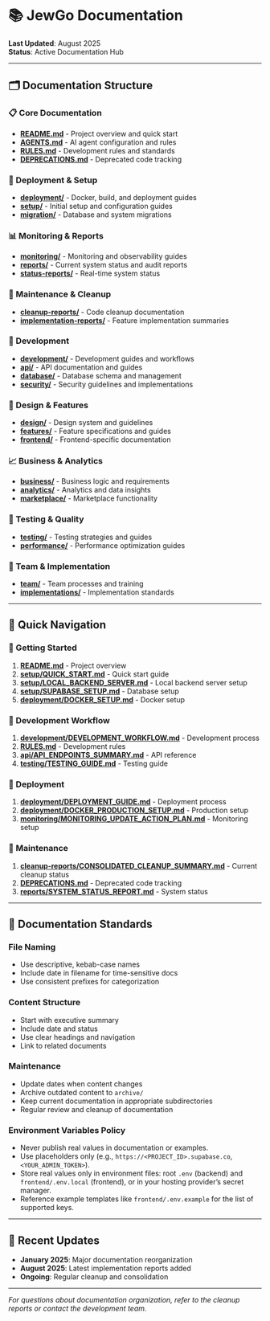 # 📚 JewGo Documentation

**Last Updated**: August 2025  
**Status**: Active Documentation Hub

---

## 🗂️ Documentation Structure

### 📋 Core Documentation
- **[README.md](../README.md)** - Project overview and quick start
- **[AGENTS.md](../AGENTS.md)** - AI agent configuration and rules
- **[RULES.md](../RULES.md)** - Development rules and standards
- **[DEPRECATIONS.md](DEPRECATIONS.md)** - Deprecated code tracking

### 🚀 Deployment & Setup
- **[deployment/](deployment/)** - Docker, build, and deployment guides
- **[setup/](setup/)** - Initial setup and configuration guides
- **[migration/](migration/)** - Database and system migrations

### 📊 Monitoring & Reports
- **[monitoring/](monitoring/)** - Monitoring and observability guides
- **[reports/](reports/)** - Current system status and audit reports
- **[status-reports/](status-reports/)** - Real-time system status

### 🧹 Maintenance & Cleanup
- **[cleanup-reports/](cleanup-reports/)** - Code cleanup documentation
- **[implementation-reports/](implementation-reports/)** - Feature implementation summaries

### 🔧 Development
- **[development/](development/)** - Development guides and workflows
- **[api/](api/)** - API documentation and guides
- **[database/](database/)** - Database schema and management
- **[security/](security/)** - Security guidelines and implementations

### 🎨 Design & Features
- **[design/](design/)** - Design system and guidelines
- **[features/](features/)** - Feature specifications and guides
- **[frontend/](frontend/)** - Frontend-specific documentation

### 📈 Business & Analytics
- **[business/](business/)** - Business logic and requirements
- **[analytics/](analytics/)** - Analytics and data insights
- **[marketplace/](marketplace/)** - Marketplace functionality

### 🧪 Testing & Quality
- **[testing/](testing/)** - Testing strategies and guides
- **[performance/](performance/)** - Performance optimization guides

### 👥 Team & Implementation
- **[team/](team/)** - Team processes and training
- **[implementations/](implementations/)** - Implementation standards

---

## 📖 Quick Navigation

### 🚀 Getting Started
1. **[README.md](../README.md)** - Project overview
2. **[setup/QUICK_START.md](setup/QUICK_START.md)** - Quick start guide
3. **[setup/LOCAL_BACKEND_SERVER.md](setup/LOCAL_BACKEND_SERVER.md)** - Local backend server setup
4. **[setup/SUPABASE_SETUP.md](setup/SUPABASE_SETUP.md)** - Database setup
5. **[deployment/DOCKER_SETUP.md](deployment/DOCKER_SETUP.md)** - Docker setup

### 🔧 Development Workflow
1. **[development/DEVELOPMENT_WORKFLOW.md](development/DEVELOPMENT_WORKFLOW.md)** - Development process
2. **[RULES.md](../RULES.md)** - Development rules
3. **[api/API_ENDPOINTS_SUMMARY.md](api/API_ENDPOINTS_SUMMARY.md)** - API reference
4. **[testing/TESTING_GUIDE.md](testing/TESTING_GUIDE.md)** - Testing guide

### 🚀 Deployment
1. **[deployment/DEPLOYMENT_GUIDE.md](deployment/DEPLOYMENT_GUIDE.md)** - Deployment process
2. **[deployment/DOCKER_PRODUCTION_SETUP.md](deployment/DOCKER_PRODUCTION_SETUP.md)** - Production setup
3. **[monitoring/MONITORING_UPDATE_ACTION_PLAN.md](monitoring/MONITORING_UPDATE_ACTION_PLAN.md)** - Monitoring setup

### 🧹 Maintenance
1. **[cleanup-reports/CONSOLIDATED_CLEANUP_SUMMARY.md](cleanup-reports/CONSOLIDATED_CLEANUP_SUMMARY.md)** - Current cleanup status
2. **[DEPRECATIONS.md](DEPRECATIONS.md)** - Deprecated code tracking
3. **[reports/SYSTEM_STATUS_REPORT.md](reports/SYSTEM_STATUS_REPORT.md)** - System status

---

## 📝 Documentation Standards

### File Naming
- Use descriptive, kebab-case names
- Include date in filename for time-sensitive docs
- Use consistent prefixes for categorization

### Content Structure
- Start with executive summary
- Include date and status
- Use clear headings and navigation
- Link to related documents

### Maintenance
- Update dates when content changes
- Archive outdated content to `archive/`
- Keep current documentation in appropriate subdirectories
- Regular review and cleanup of documentation

### Environment Variables Policy
- Never publish real values in documentation or examples.
- Use placeholders only (e.g., `https://<PROJECT_ID>.supabase.co`, `<YOUR_ADMIN_TOKEN>`).
- Store real values only in environment files: root `.env` (backend) and `frontend/.env.local` (frontend), or in your hosting provider’s secret manager.
- Reference example templates like `frontend/.env.example` for the list of supported keys.

---

## 🔄 Recent Updates

- **January 2025**: Major documentation reorganization
- **August 2025**: Latest implementation reports added
- **Ongoing**: Regular cleanup and consolidation

---

*For questions about documentation organization, refer to the cleanup reports or contact the development team.* 
